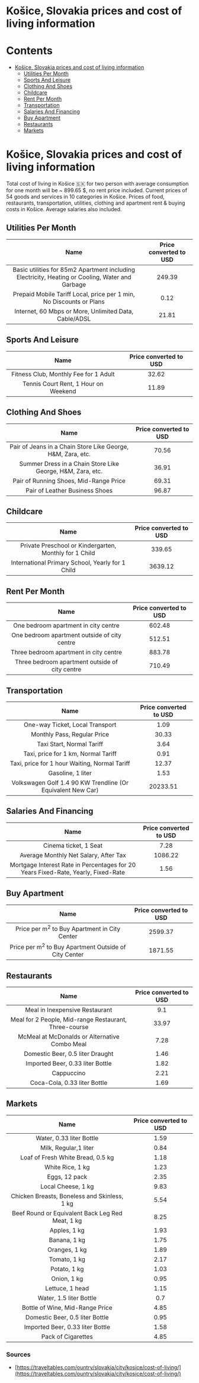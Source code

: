 
Košice, Slovakia prices and cost of living information
======================================================

Contents
========

* [Košice, Slovakia prices and cost of living information](#koice-slovakia-prices-and-cost-of-living-information)
	* [Utilities Per Month](#utilities-per-month)
	* [Sports And Leisure](#sports-and-leisure)
	* [Clothing And Shoes](#clothing-and-shoes)
	* [Childcare](#childcare)
	* [Rent Per Month](#rent-per-month)
	* [Transportation](#transportation)
	* [Salaries And Financing](#salaries-and-financing)
	* [Buy Apartment](#buy-apartment)
	* [Restaurants](#restaurants)
	* [Markets](#markets)

# Košice, Slovakia prices and cost of living information


Total cost of living in Košice 🇸🇰 for two person with average consumption for one month will be ~ 899.65 $, no rent 
price included. Current prices of 54 goods and services in 10 categories  in Košice. Prices of food, restaurants, 
transportation, utilities, clothing and apartment rent & buying costs in Košice. Average salaries also included.
## Utilities Per Month
  

|Name|Price converted to USD|
| :---: | :---: |
|Basic utilities for 85m2 Apartment including Electricity, Heating or Cooling, Water and Garbage|249.39|
|Prepaid Mobile Tariff Local, price per 1 min, No Discounts or Plans|0.12|
|Internet, 60 Mbps or More, Unlimited Data, Cable/ADSL|21.81|
  

## Sports And Leisure
  

|Name|Price converted to USD|
| :---: | :---: |
|Fitness Club, Monthly Fee for 1 Adult|32.62|
|Tennis Court Rent, 1 Hour on Weekend|11.89|
  

## Clothing And Shoes
  

|Name|Price converted to USD|
| :---: | :---: |
|Pair of Jeans in a Chain Store Like George, H&M, Zara, etc.|70.56|
|Summer Dress in a Chain Store Like George, H&M, Zara, etc.|36.91|
|Pair of Running Shoes, Mid-Range Price|69.31|
|Pair of Leather Business Shoes|96.87|
  

## Childcare
  

|Name|Price converted to USD|
| :---: | :---: |
|Private Preschool or Kindergarten, Monthly for 1 Child|339.65|
|International Primary School, Yearly for 1 Child|3639.12|
  

## Rent Per Month
  

|Name|Price converted to USD|
| :---: | :---: |
|One bedroom apartment in city centre|602.48|
|One bedroom apartment outside of city centre|512.51|
|Three bedroom apartment in city centre|883.78|
|Three bedroom apartment outside of city centre|710.49|
  

## Transportation
  

|Name|Price converted to USD|
| :---: | :---: |
|One-way Ticket, Local Transport|1.09|
|Monthly Pass, Regular Price|30.33|
|Taxi Start, Normal Tariff|3.64|
|Taxi, price for 1 km, Normal Tariff|0.91|
|Taxi, price for 1 hour Waiting, Normal Tariff|12.37|
|Gasoline, 1 liter|1.53|
|Volkswagen Golf 1.4 90 KW Trendline (Or Equivalent New Car)|20233.51|
  

## Salaries And Financing
  

|Name|Price converted to USD|
| :---: | :---: |
|Cinema ticket, 1 Seat|7.28|
|Average Monthly Net Salary, After Tax|1086.22|
|Mortgage Interest Rate in Percentages for 20 Years Fixed-Rate, Yearly, Fixed-Rate|1.56|
  

## Buy Apartment
  

|Name|Price converted to USD|
| :---: | :---: |
|Price per m<sup>2</sup> to Buy Apartment in City Center|2599.37|
|Price per m<sup>2</sup> to Buy Apartment Outside of City Center|1871.55|
  

## Restaurants
  

|Name|Price converted to USD|
| :---: | :---: |
|Meal in Inexpensive Restaurant|9.1|
|Meal for 2 People, Mid-range Restaurant, Three-course|33.97|
|McMeal at McDonalds or Alternative Combo Meal|7.28|
|Domestic Beer, 0.5 liter Draught|1.46|
|Imported Beer, 0.33 liter Bottle|1.82|
|Cappuccino|2.21|
|Coca-Cola, 0.33 liter Bottle|1.69|
  

## Markets
  

|Name|Price converted to USD|
| :---: | :---: |
|Water, 0.33 liter Bottle|1.59|
|Milk, Regular,1 liter|0.84|
|Loaf of Fresh White Bread, 0.5 kg|1.18|
|White Rice, 1 kg|1.23|
|Eggs, 12 pack|2.35|
|Local Cheese, 1 kg|9.83|
|Chicken Breasts, Boneless and Skinless, 1 kg|5.54|
|Beef Round or Equivalent Back Leg Red Meat, 1 kg |8.25|
|Apples, 1 kg|1.93|
|Banana, 1 kg|1.75|
|Oranges, 1 kg|1.89|
|Tomato, 1 kg|2.17|
|Potato, 1 kg|1.03|
|Onion, 1 kg|0.95|
|Lettuce, 1 head|1.15|
|Water, 1.5 liter Bottle|0.7|
|Bottle of Wine, Mid-Range Price|4.85|
|Domestic Beer, 0.5 liter Bottle|0.95|
|Imported Beer, 0.33 liter Bottle|1.58|
|Pack of Cigarettes|4.85|
  

### Sources

- [https://traveltables.com/ountry/slovakia/city/kosice/cost-of-living/](https://traveltables.com/ountry/slovakia/city/kosice/cost-of-living/)
